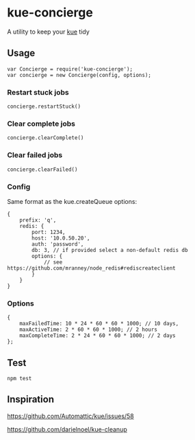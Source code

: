 # kue-concierge

A utility to keep your [kue](https://github.com/Automattic/kue) tidy

## Usage

```
var Concierge = require('kue-concierge');
var concierge = new Concierge(config, options);
```

### Restart stuck jobs

```
concierge.restartStuck()
```

### Clear complete jobs

```
concierge.clearComplete()
```

### Clear failed jobs

```
concierge.clearFailed()
```

### Config

Same format as the kue.createQueue options:
```
{
	prefix: 'q',
	redis: {
		port: 1234,
		host: '10.0.50.20',
		auth: 'password',
		db: 3, // if provided select a non-default redis db
		options: {
			// see https://github.com/mranney/node_redis#rediscreateclient
		}
	}
}
```

### Options

```
{
	maxFailedTime: 10 * 24 * 60 * 60 * 1000; // 10 days,
	maxActiveTime: 2 * 60 * 60 * 1000; // 2 hours
	maxCompleteTime: 2 * 24 * 60 * 60 * 1000; // 2 days
};
```

## Test

```
npm test
```

## Inspiration

https://github.com/Automattic/kue/issues/58

https://github.com/darielnoel/kue-cleanup
